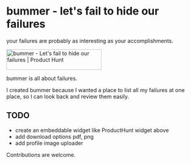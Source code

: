 # bummer - let's fail to hide our failures
your failures are probably as interesting as your accomplishments.

<a href="https://www.producthunt.com/posts/bummer?utm_source=badge-featured&utm_medium=badge&utm_souce=badge-bummer" target="_blank"><img src="https://api.producthunt.com/widgets/embed-image/v1/featured.svg?post_id=352500&theme=light" alt="bummer - Let&#0039;s&#0032;fail&#0032;to&#0032;hide&#0032;our&#0032;failures | Product Hunt" style="width: 250px; height: 54px;" width="250" height="54" /></a> 

bummer is all about failures.

I created bummer because I wanted a place to list all my failures at one place, so I can look back and review them easily.

## TODO
- create an embeddable widget like ProductHunt widget above
- add download options pdf, png
- add profile image uploader

Contributions are welcome.
